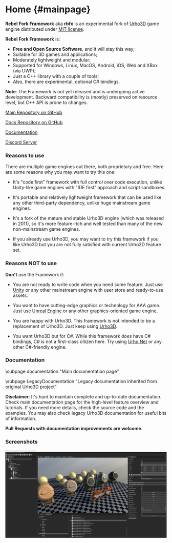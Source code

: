 Home {#mainpage}
========================================

**Rebel Fork Framework** aka **rbfx** is an experimental fork of [Urho3D](https://github.com/urho3d/Urho3D) game engine distributed under [MIT license](https://github.com/rbfx/rbfx/blob/master/LICENSE).

**Rebel Fork Framework** is:

* **Free and Open Source Software**, and it will stay this way;
* Suitable for 3D games and applications;
* Moderately lightweight and modular;
* Supported for Windows, Linux, MacOS, Android, iOS, Web and XBox (via UWP);
* Just a C++ library with a couple of tools;
* Also, there are experimental, optional C# bindings.

**Note**: The Framework is not yet released and is undergoing active development.
Backward compatibility is (mostly) preserved on resource level, but C++ API is prone to changes.

[Main Repository on GitHub](https://github.com/rbfx/rbfx)

[Docs Repository on GitHub](https://github.com/rbfx/rbfx-docs)

[Documentation](https://rbfx.github.io/)

[Discord Server](https://discord.gg/XKs73yf)


### Reasons to use

There are multiple game engines out there, both proprietary and free.
Here are some reasons why you may want to try this one:

* It's "code first" framework with full control over code execution,
    unlike Unity-like game engines with "IDE first" approach and script sandboxes.

* It's portable and relatively lightweight framework that can be used like any other third-party dependency,
    unlike huge mainstream game engines.

* It's a fork of the mature and stable Urho3D engine (which was released in 2011),
    so it's more feature-rich and well tested than many of the new non-mainstream game engines.

* If you already use Urho3D, you may want to try this framework if you like Urho3D
    but you are not fully satisfied with current Urho3D feature set.


### Reasons NOT to use

**Don't** use the Framework if:

* You are not ready to write code when you need some feature.
    Just use [Unity](https://unity.com/) or any other mainstream engine with user store and ready-to-use assets.

* You want to have cutting-edge graphics or technology for AAA game.
    Just use [Unreal Engine](https://www.unrealengine.com/) or any other graphics-oriented game engine.

* You are happy with Urho3D.
    This framework is not intended to be a replacement of Urho3D.
    Just keep using [Urho3D](https://github.com/urho3d/Urho3D).

* You want Urho3D but for C#.
    While this framework *does* have C# bindings, C# is not a first-class citizen here.
    Try using [Urho.Net](https://github.com/Urho-Net) or any other C#-friendly engine.

### Documentation

\subpage documentation "Main documentation page"

\subpage LegacyDocumentation "Legacy documentation inherited from original Urho3D project"

**Disclaimer**: It's hard to maintain complete and up-to-date documentation.
Check main documentation page for the high-level feature overview and tutorials.
If you need more details, check the source code and the examples.
You may also check legacy Urho3D documentation for useful bits of information.

**Pull Requests with documentation improvements are welcome.**

### Screenshots

![](images/showcase/screenshot-00.png)
